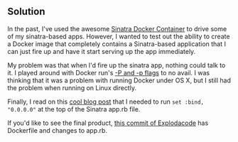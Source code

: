 ## Solution

In the past, I've used the awesome [Sinatra Docker Container](https://github.com/erikap/docker-ruby-sinatra) to drive some of my sinatra-based apps.  However, I wanted to test out the ability to create a Docker image that completely contains a Sinatra-based application that I can just fire up and have it start serving up the app immediately.

My problem was that when I'd fire up the sinatra app, nothing could talk to it.  I played around with Docker run's [-P and -p flags](https://docs.docker.com/engine/reference/run/#expose-incoming-ports) to no avail.  I was thinking that it was a problem with running Docker under OS X, but I still had the problem when running on Linux directly.

Finally, I read on this [cool blog post](https://rubyplus.com/articles/2461-Docker-Basics-Running-a-Hello-World-Sinatra-App-in-a-Container) that I needed to run `set :bind, "0.0.0.0"` at the top of the Sinatra app.rb file.

If you'd like to see the final product, [this commit of Explodacode](https://github.com/outcomesinsights/explodeacode/commit/57dfa29a0eb65ea9dc06fe77d5a0d371f41bf911) has Dockerfile and changes to app.rb.
